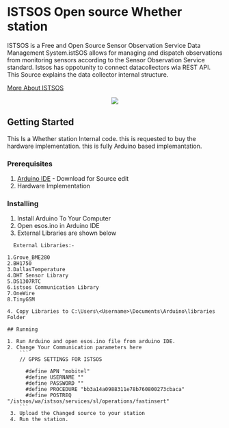 # ISTSOS Open source Whether station

ISTSOS is a Free and Open Source Sensor Observation Service Data Management System.istSOS allows for 
managing and dispatch observations from monitoring sensors according to the Sensor Observation Service standard.
Istsos has oppotunity to connect datacollectors wia REST API. This Source explains the data collector internal structure.

 [More About ISTSOS](http://istsos.org/en/latest/doc/index.html)
 
 <p align="center">
  <img src="https://github.com/HarithKK/ISTSOS/blob/master/img.png"/>
 </p>
 
## Getting Started

This Is a Whether station Internal code. this is requested to buy the hardware implementation. this is fully Arduino based implemantation.

### Prerequisites

1. [Arduino IDE](https://www.arduino.cc/en/Main/Software) - Download for Source edit
2. Hardware Implementation

### Installing

1. Install Arduino To Your Computer
2. Open esos.ino in Arduino IDE
3. External Libraries are shown below
```
  External Libraries:-
  ```
    1.Grove_BME280
    2.BH1750
    3.DallasTemperature
    4.DHT Sensor Library
    5.DS1307RTC
    6.istsos Communication Library
    7.OneWire
    8.TinyGSM
```
4. Copy Libraries to C:\Users\<Username>\Documents\Arduino\libraries Folder

## Running 

1. Run Arduino and open esos.ino file from arduino IDE.
2. Change Your Communication parameters here
    ```
    // GPRS SETTINGS FOR ISTSOS

      #define APN "mobitel"               
      #define USERNAME ""
      #define PASSWORD ""
      #define PROCEDURE "bb3a14a0988311e78b760800273cbaca"
      #define POSTREQ "/istsos/wa/istsos/services/sl/operations/fastinsert"
    ```
 3. Upload the Changed source to your station
 4. Run the station.

